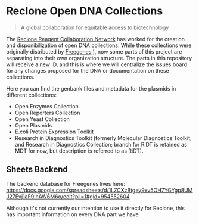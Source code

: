 # Reclone Open DNA Collections

> A global collaboration for equitable access to biotechnology

The [Reclone Reagent Collaboration Network](https://reclone.org) has worked for the creation and disponibilization of open DNA collections. While these collections were originally distributed by [Freegenes](https://stanford.freegenes.org)
), now some parts of this project are separating into their own organization structure. The parts in this repository will receive a new ID, and this is where we will centralize the issues board for any changes proposed for the DNA or documentation on these collections.

Here you can find the genbank files and metadata for the plasmids in different collections:
- Open Enzymes Collection
- Open Reporters Collection
- Open Yeast Collection
- Open Plasmids
- E.coli Protein Expression Toolkit
- Research in Diagnostics Toolkit (formerly Molecular Diagnostics Toolkit, and Research in Diagnostics Collection; branch for RiDT is retained as MDT for now, but description is referred to as RiDT).

## Sheets Backend

The backend database for Freegenes lives here: https://docs.google.com/spreadsheets/d/1LZCXzBtgey9xv5OH7YGYgp8UMJ27Eyj1aF9IhAW6M6o/edit?pli=1#gid=954552604

Although it's not currently our intention to use it directly for Reclone, this has important information on every DNA part we have
